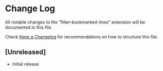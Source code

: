 # Change Log

All notable changes to the "filter-bookmarked-lines" extension will be documented in this file.

Check [Keep a Changelog](http://keepachangelog.com/) for recommendations on how to structure this file.

## [Unreleased]

- Initial release